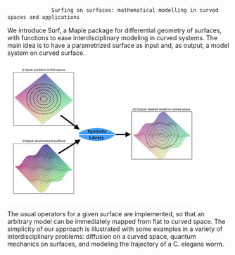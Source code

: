                   Surfing on surfaces: mathematical modelling in curved spaces and applications

We introduce Surf, a Maple package for differential geometry of surfaces, with functions to ease interdisciplinary modeling in curved systems. The main idea is to have a parametrized surface as input and, as output, a model  system  on  curved  surface. 

![](https://github.com/marcelopiropo/Surf/blob/master/img01surf.0012.jpeg)

The  usual  operators  for  a  given  surface are  implemented,  so  that  an  arbitrary  model can  be  immediately  mapped from flat to curved space.  The simplicity of our approach is illustrated with some examples in a variety of interdisciplinary problems:  diffusion on a curved space, quantum mechanics on surfaces, and modeling the trajectory of a C. elegans worm. 
